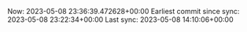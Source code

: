 Now: 2023-05-08 23:36:39.472628+00:00 Earliest commit since sync: 2023-05-08 23:22:34+00:00 Last sync: 2023-05-08 14:10:06+00:00
